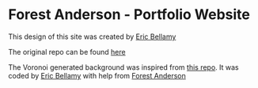 # Forest Anderson - Portfolio Website

This design of this site was created by [Eric Bellamy](https://ericbellamy.ca/)

The original repo can be found [here](https://github.com/EricBellamy/ForestAnderson-Portfolio)

The Voronoi generated background was inspired from [this repo](https://github.com/AngelOnFira/voronoi-generator). It was coded by [Eric Bellamy](https://ericbellamy.ca/) with help from [Forest Anderson](https://forest-anderson.ca/)